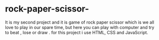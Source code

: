 # rock-paper-scissor-
It is my second project and it is game of rock paper scissor which is we all love to play in our spare time, but here you can play with computer and try to beat , lose or draw . for this project i use HTML, CSS and JavaScript.
